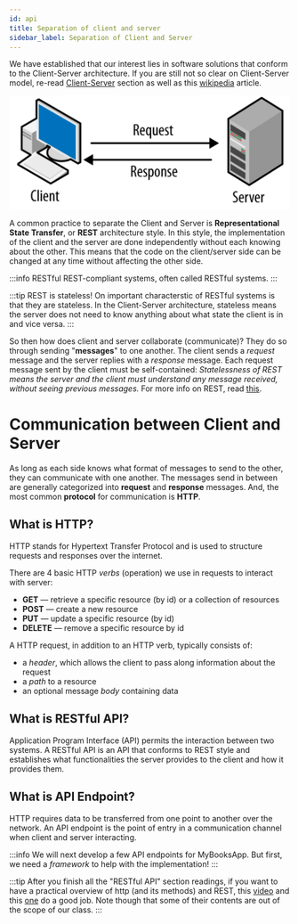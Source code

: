 ```yaml
---
id: api
title: Separation of client and server
sidebar_label: Separation of Client and Server
---
```


We have established that our interest lies in software solutions that conform to the Client-Server architecture. If you are still not so clear on Client-Server model, re-read [Client-Server](../wk1/client_server) section as well as this [wikipedia](https://en.wikipedia.org/wiki/Client%E2%80%93server_model) article.

![](../../../static/img/client-server-1.png)

A common practice to separate the Client and Server is **Representational State Transfer**, or **REST** architecture style.
In this style, the implementation of the client and the server are done independently without each knowing about the other. This means that the code on the client/server side can be changed at any time without affecting the other side. 

:::info RESTful
REST-compliant systems, often called RESTful systems.
:::


:::tip REST is stateless!
On important characterstic of RESTful systems is that they are stateless. In the Client-Server architecture, stateless means the server does not need to know anything about what state the client is in and vice versa. 
:::


So then how does client and server collaborate (communicate)? They do so through sending "**messages**" to one another. The client sends a _request_ message and the server replies with a _response_ message. Each request message sent by the client must be self-contained: _Statelessness of REST means the server and the client must understand any message received, without seeing previous messages._ For more info on REST, read [this](https://en.wikipedia.org/wiki/Representational_state_transfer).

# Communication between Client and Server 

As long as each side knows what format of messages to send to the other, they can communicate with one another. 
The messages send in between are generally categorized into **request** and **response** messages. And, the most common **protocol** for communication is **HTTP**.

## What is HTTP? 

HTTP stands for Hypertext Transfer Protocol and is used to structure requests and responses over the internet.
    
There are 4 basic HTTP _verbs_ (operation) we use in requests to interact with server:

* **GET** — retrieve a specific resource (by id) or a collection of resources
* **POST** — create a new resource
* **PUT** — update a specific resource (by id)
* **DELETE** — remove a specific resource by id

A HTTP request, in addition to an HTTP verb, typically consists of:

* a *header*, which allows the client to pass along information about the request
* a *path* to a resource
* an optional message *body* containing data

## What is RESTful API?

Application Program Interface (API) permits the interaction between two systems. A RESTful API is an API that conforms to REST style and establishes what functionalities the server provides to the client and how it provides them. 

## What is API Endpoint? 

HTTP requires data to be transferred from one point to another over the network.
An API endpoint is the point of entry in a communication channel when client and server interacting.

:::info
We will next develop a few API endpoints for MyBooksApp. But first, we need a _framework_ to help with the implementation!
:::

:::tip 
After you finish all the "RESTful API" section readings, if you want to have a practical overview of http (and its methods) and REST, this [video](https://www.youtube.com/watch?v=iYM2zFP3Zn0) and this [one](https://www.youtube.com/watch?v=Q-BpqyOT3a8) do a good job. Note though that some of their contents are out of the scope of our class.
:::
